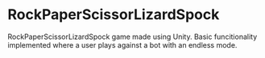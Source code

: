 # RockPaperScissorLizardSpock
 RockPaperScissorLizardSpock game made using Unity. Basic funcitionality implemented where a user plays against a bot with an endless mode.
 
